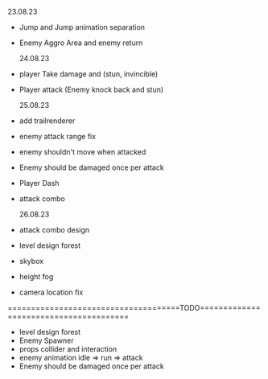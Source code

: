 23.08.23

- Jump and Jump animation separation
- Enemy Aggro Area and enemy return

  24.08.23

- player Take damage and (stun, invincible)
- Player attack (Enemy knock back and stun)

  25.08.23

- add trailrenderer
- enemy attack range fix
- enemy shouldn't move when attacked
- Enemy should be damaged once per attack
- Player Dash
- attack combo

  26.08.23

- attack combo design
- level design forest
- skybox
- height fog
- camera location fix

=====================================TODO=======================================

- level design forest
- Enemy Spawner
- props collider and interaction
- enemy animation idle => run => attack
- Enemy should be damaged once per attack
